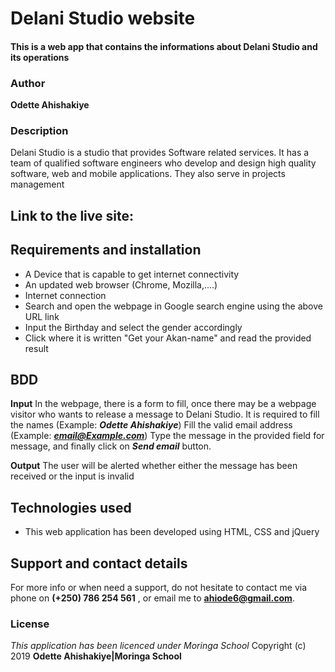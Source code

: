 # Delani Studio website
#### This is a web app that contains the informations about Delani Studio and its operations
### Author
 **Odette Ahishakiye**
### Description
 Delani Studio is a studio that provides Software related services. It has a team of qualified software engineers who develop and design high quality software, web and mobile applications. They also serve in projects management

## Link to the live site:

## Requirements and installation
*  A Device that is capable to get internet connectivity
* An updated web browser (Chrome, Mozilla,....)
* Internet connection
* Search and open the webpage in Google search engine using the above URL link
* Input the Birthday and select the gender accordingly
* Click where it is written "Get your Akan-name" and read the provided result

## BDD
**Input**
In the webpage, there is a form to fill, once there may be a webpage visitor who wants to release a message to Delani Studio. 
It is required to fill the names (Example: ***Odette Ahishakiye***)
Fill the valid email address (Example: ***email@Example.com***)
Type the message in the provided field for message, and finally click on ***Send email*** button.
 
**Output**
The user will be alerted whether either the message has been received or the input is invalid

## Technologies used
* This web application has been developed using HTML, CSS and jQuery

## Support and contact details
For more info or when need a support, do not hesitate to contact me via phone on **(+250) 786 254 561** , or email me to **ahiode6@gmail.com**.

### License
*This application has been licenced under Moringa School*
Copyright (c) 2019 **Odette Ahishakiye|Moringa School**
